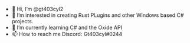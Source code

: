 - 👋 Hi, I’m @gt403cyl2
- 👀 I’m interested in creating Rust PLugins and other Windows based C# projects.
- 🌱 I’m currently learning C# and the Oxide API
- 📫 How to reach me Discord: Gt403cyl#0244

<!---
gt403cyl2/gt403cyl2 is a ✨ special ✨ repository because its `README.md` (this file) appears on your GitHub profile.
You can click the Preview link to take a look at your changes.
--->

